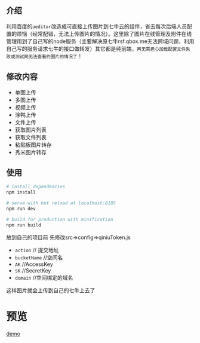 ## 介绍

利用百度的`ueditor`改造成可直接上传图片到七牛云的组件，省去每次后端人员配置的烦恼（经常配错，无法上传图片的情况）。这里除了图片在线管理及附件在线管理用到了自己写的node服务（主要解决原七牛rsf.qbox.me无法跨域问题，利用自己写的服务请求七牛的接口做转发）其它都是纯前端，`再无需担心加载配置文件失败或测试网无法查看的图片的情况了`！

## 修改内容

- 单图上传
- 多图上传
- 视频上传
- 涂鸭上传
- 文件上传
- 获取图片列表
- 获取文件列表
- 粘贴板图片转存
- 秀米图片转存

## 使用

``` bash
# install dependencies
npm install 

# serve with hot reload at localhost:8185
npm run dev

# build for production with minification
npm run build

```

放到自己的项目前 先修改src=>config=>qiniuToken.js
- `action`   // 提交地址
- `bucketName`   //空间名
- `AK`   //AccessKey
- `SK`   //SecretKey
- `domain`   //空间绑定的域名

这样图片就会上传到自己的七牛上去了

# 预览

[demo](http://joubn.com/ueditor-uploadimage-qinniu/dist/index.html#/editor)
